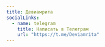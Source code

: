 ```yaml
---
title: Девиамрита
socialLinks:
  - name: telegram
    title: Написать в Телеграм
    url: "https://t.me/Deviamrita"
---
```

